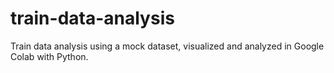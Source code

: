 # train-data-analysis
Train data analysis using a mock dataset, visualized and analyzed in Google Colab with Python.
